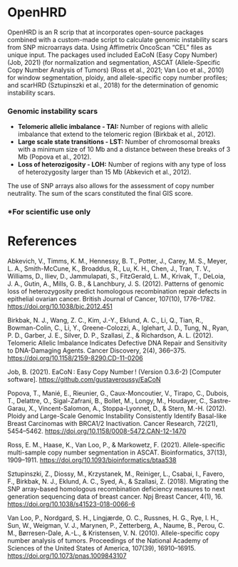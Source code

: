# OpenHRD
OpenHRD is an R scrip that at incorporates open-source packages combined with a custom-made script to calculate genomic instability scars from SNP microarrays data. Using Affimetrix OncoScan “CEL” files as unique input.
The packages used included EaCoN (Easy Copy Number) (Job, 2021) (for normalization and segmentation, ASCAT (Allele-Specific Copy Number Analysis of Tumors) (Ross et al., 2021; Van Loo et al., 2010) for window segmentation, ploidy, and allele-specific copy number profiles; and scarHRD (Sztupinszki et al., 2018) for the determination of genomic instability scars.

### Genomic instability scars
+ **Telomeric allelic imbalance - TAI:** Number of regions with allelic imbalance that extend to the telomeric region (Birkbak et al., 2012).
+ **Large scale state transitions - LST:** Number of chromosomal breaks with a minimum size of 10 Mb and a distance between these breaks of 3 Mb (Popova et al., 2012).
+ **Loss of heterozigosity - LOH:** Number of regions with any type of loss of heterozygosity larger than 15 Mb (Abkevich et al., 2012).

The use of SNP arrays also allows for the assessment of copy number neutrality. The sum of the scars constituted the final GIS score.

### *For scientific use only 


# References
Abkevich, V., Timms, K. M., Hennessy, B. T., Potter, J., Carey, M. S., Meyer, L. A., Smith-McCune, K., Broaddus, R., Lu, K. H., Chen, J., Tran, T. V., Williams, D., Iliev, D., Jammulapati, S., FitzGerald, L. M., Krivak, T., DeLoia, J. A., Gutin, A., Mills, G. B., & Lanchbury, J. S. (2012). Patterns of genomic loss of heterozygosity predict homologous recombination repair defects in epithelial ovarian cancer. British Journal of Cancer, 107(10), 1776–1782. https://doi.org/10.1038/bjc.2012.451 

Birkbak, N. J., Wang, Z. C., Kim, J.-Y., Eklund, A. C., Li, Q., Tian, R., Bowman-Colin, C., Li, Y., Greene-Colozzi, A., Iglehart, J. D., Tung, N., Ryan, P. D., Garber, J. E., Silver, D. P., Szallasi, Z., & Richardson, A. L. (2012). Telomeric Allelic Imbalance Indicates Defective DNA Repair and Sensitivity to DNA-Damaging Agents. Cancer Discovery, 2(4), 366–375. https://doi.org/10.1158/2159-8290.CD-11-0206

Job, B. (2021). EaCoN : Easy Copy Number ! (Version 0.3.6-2) [Computer software]. https://github.com/gustaveroussy/EaCoN

Popova, T., Manié, E., Rieunier, G., Caux-Moncoutier, V., Tirapo, C., Dubois, T., Delattre, O., Sigal-Zafrani, B., Bollet, M., Longy, M., Houdayer, C., Sastre-Garau, X., Vincent-Salomon, A., Stoppa-Lyonnet, D., & Stern, M.-H. (2012). Ploidy and Large-Scale Genomic Instability Consistently Identify Basal-like Breast Carcinomas with BRCA1/2 Inactivation. Cancer Research, 72(21), 5454–5462. https://doi.org/10.1158/0008-5472.CAN-12-1470

Ross, E. M., Haase, K., Van Loo, P., & Markowetz, F. (2021). Allele-specific multi-sample copy number segmentation in ASCAT. Bioinformatics, 37(13), 1909–1911. https://doi.org/10.1093/bioinformatics/btaa538

Sztupinszki, Z., Diossy, M., Krzystanek, M., Reiniger, L., Csabai, I., Favero, F., Birkbak, N. J., Eklund, A. C., Syed, A., & Szallasi, Z. (2018). Migrating the SNP array-based homologous recombination deficiency measures to next generation sequencing data of breast cancer. Npj Breast Cancer, 4(1), 16. https://doi.org/10.1038/s41523-018-0066-6

Van Loo, P., Nordgard, S. H., Lingjærde, O. C., Russnes, H. G., Rye, I. H., Sun, W., Weigman, V. J., Marynen, P., Zetterberg, A., Naume, B., Perou, C. M., Børresen-Dale, A.-L., & Kristensen, V. N. (2010). Allele-specific copy number analysis of tumors. Proceedings of the National Academy of Sciences of the United States of America, 107(39), 16910–16915. https://doi.org/10.1073/pnas.1009843107
